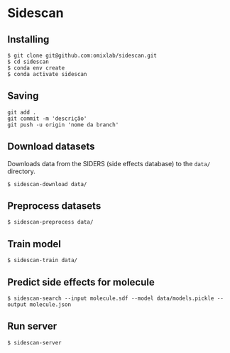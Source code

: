 # Sidescan

## Installing

```
$ git clone git@github.com:omixlab/sidescan.git
$ cd sidescan
$ conda env create
$ conda activate sidescan
```

## Saving
```
git add .
git commit -m 'descrição'
git push -u origin 'nome da branch'
```

## Download datasets

Downloads data from the SIDERS (side effects database) to the `data/` directory.

```
$ sidescan-download data/
```

## Preprocess datasets

```
$ sidescan-preprocess data/
```

## Train model

```
$ sidescan-train data/
```


## Predict side effects for molecule

```
$ sidescan-search --input molecule.sdf --model data/models.pickle --output molecule.json
```

## Run server

```
$ sidescan-server
```